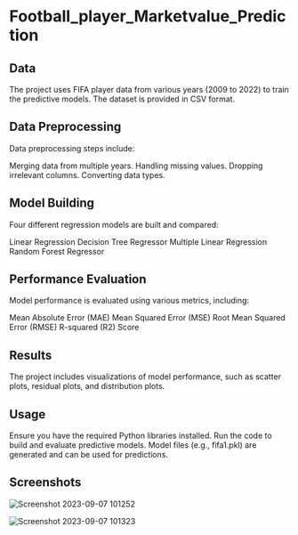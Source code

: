 # Football_player_Marketvalue_Prediction

## Data
The project uses FIFA player data from various years (2009 to 2022) to train the predictive models. The dataset is provided in CSV format.

## Data Preprocessing
Data preprocessing steps include:

Merging data from multiple years.
Handling missing values.
Dropping irrelevant columns.
Converting data types.
## Model Building
Four different regression models are built and compared:

Linear Regression
Decision Tree Regressor
Multiple Linear Regression
Random Forest Regressor
## Performance Evaluation
Model performance is evaluated using various metrics, including:

Mean Absolute Error (MAE)
Mean Squared Error (MSE)
Root Mean Squared Error (RMSE)
R-squared (R2) Score
## Results
The project includes visualizations of model performance, such as scatter plots, residual plots, and distribution plots.

## Usage
Ensure you have the required Python libraries installed.
Run the code to build and evaluate predictive models.
Model files (e.g., fifa1.pkl) are generated and can be used for predictions.
## Screenshots
![Screenshot 2023-09-07 101252](https://github.com/Akashraja11/Football_player_Marketvalue_Prediction/assets/143704976/d9585461-9416-47f9-9cf3-22fb351fe158)

![Screenshot 2023-09-07 101323](https://github.com/Akashraja11/Football_player_Marketvalue_Prediction/assets/143704976/4a1c8f06-c2de-459d-ae3e-caa0b0c25eba)
